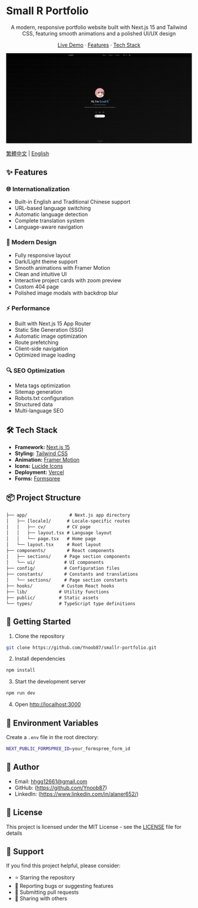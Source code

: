 # Small R Portfolio

<div align="center">
  <p align="center">
    A modern, responsive portfolio website built with Next.js 15 and Tailwind CSS, featuring smooth animations and a polished UI/UX design
  </p>
  <p align="center">
    <a href="https://smallr-portfolio.vercel.app">Live Demo</a>
    ·
    <a href="#features">Features</a>
    ·
    <a href="#tech-stack">Tech Stack</a>
  </p>
  <img src="/public/preview.png" alt="Portfolio Preview" width="600px" />
</div>

[繁體中文](/README.zh.md) | [English](/README.md)

## ✨ Features

### 🌐 Internationalization

- Built-in English and Traditional Chinese support
- URL-based language switching
- Automatic language detection
- Complete translation system
- Language-aware navigation

### 🎨 Modern Design

- Fully responsive layout
- Dark/Light theme support
- Smooth animations with Framer Motion
- Clean and intuitive UI
- Interactive project cards with zoom preview
- Custom 404 page
- Polished image modals with backdrop blur

### ⚡ Performance

- Built with Next.js 15 App Router
- Static Site Generation (SSG)
- Automatic image optimization
- Route prefetching
- Client-side navigation
- Optimized image loading

### 🔍 SEO Optimization

- Meta tags optimization
- Sitemap generation
- Robots.txt configuration
- Structured data
- Multi-language SEO

## 🛠️ Tech Stack

- **Framework:** [Next.js 15](https://nextjs.org/)
- **Styling:** [Tailwind CSS](https://tailwindcss.com/)
- **Animation:** [Framer Motion](https://www.framer.com/motion/)
- **Icons:** [Lucide Icons](https://lucide.dev/)
- **Deployment:** [Vercel](https://vercel.com)
- **Forms:** [Formspree](https://formspree.io)

## 📦 Project Structure

```
├── app/                # Next.js app directory
│   ├── [locale]/      # Locale-specific routes
│   │   ├── cv/        # CV page
│   │   ├── layout.tsx # Language layout
│   │   └── page.tsx   # Home page
│   └── layout.tsx     # Root layout
├── components/        # React components
│   ├── sections/     # Page section components
│   └── ui/           # UI components
├── config/           # Configuration files
├── constants/        # Constants and translations
│   └── sections/     # Page section constants
├── hooks/           # Custom React hooks
├── lib/            # Utility functions
├── public/         # Static assets
└── types/          # TypeScript type definitions
```

## 🚀 Getting Started

1. Clone the repository

```bash
git clone https://github.com/Ynoob87/smallr-portfolio.git
```

2. Install dependencies

```bash
npm install
```

3. Start the development server

```bash
npm run dev
```

4. Open [http://localhost:3000](http://localhost:3000)

## 📝 Environment Variables

Create a `.env` file in the root directory:

```bash
NEXT_PUBLIC_FORMSPREE_ID=your_formspree_form_id
```

## 👤 Author

- Email: hhgg12661@gmail.com
- GitHub: (https://github.com/Ynoob87)
- LinkedIn: (https://www.linkedin.com/in/alaner652/)

## 📄 License

This project is licensed under the MIT License - see the [LICENSE](LICENSE) file for details

## 💖 Support

If you find this project helpful, please consider:

- ⭐ Starring the repository
- 🐛 Reporting bugs or suggesting features
- 🔀 Submitting pull requests
- 📢 Sharing with others
